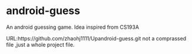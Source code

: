 # android-guess
An android guessing game. Idea inspired from CS193A


<Attention>
URL:https://github.com/zhaohj1111/Upandroid-guess.git  
not a comprassed file ,just a whole project file.
